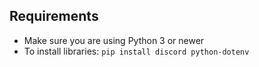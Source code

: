 ## Requirements
- Make sure you are using Python 3 or newer
- To install libraries: `pip install discord python-dotenv`
